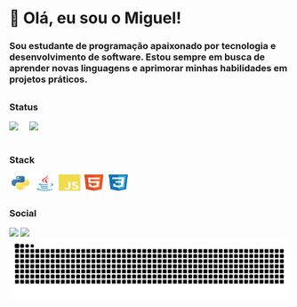 # 👋 Olá, eu sou o Miguel! 
### Sou estudante de programação apaixonado por tecnologia e desenvolvimento de software. Estou sempre em busca de aprender novas linguagens e aprimorar minhas habilidades em projetos práticos.
  ##
<div> 
  <h3>Status</h3>
  <img heigth="300em" width="450em" src="https://github-readme-stats.vercel.app/api?username=MiguelSant7&show_icons=true&theme=radical"/>
   &nbsp;&nbsp;&nbsp;
  <img heigth="260em" width="340em" src="https://github-readme-stats.vercel.app/api/top-langs/?username=MiguelSant7&layout=compact&theme=radical"/>
</div>

<div style="display: inline_block"><br>
  <h3>Stack</h3>
  <img align="center" alt="Mig-Python" height="30" width="40" src="https://raw.githubusercontent.com/devicons/devicon/master/icons/python/python-original.svg">
  <img align="center" alt="Mig-java" height="30" width="40" src="https://raw.githubusercontent.com/devicons/devicon/master/icons/java/java-original.svg">
  <img align="center" alt="Mig-Js" height="30" width="40" src="https://raw.githubusercontent.com/devicons/devicon/master/icons/javascript/javascript-plain.svg">
  <img align="center" alt="Mig-HTML" height="30" width="40" src="https://raw.githubusercontent.com/devicons/devicon/master/icons/html5/html5-original.svg">
  <img align="center" alt="Mig-CSS" height="30" width="40" src="https://raw.githubusercontent.com/devicons/devicon/master/icons/css3/css3-original.svg">
</div>
  
  ##
 
<div> 
  <h3>Social</h3>
 <a href="mailto:miguelsantoss006@gmail.com?subject=Contato%20via%20GitHub&body=Olá%20Miguel,"><img src="https://img.shields.io/badge/-Gmail-%23333?style=for-the-badge&logo=gmail&logoColor=white" target="_blank"></a>
 <a href="https://www.linkedin.com/in/migueldsantossilva" target="_blank"><img src="https://img.shields.io/badge/-LinkedIn-%230077B5?style=for-the-badge&logo=linkedin&logoColor=white" target="_blank"></a> 
</div>

<picture align="center">
  <source media="(prefers-color-scheme: dark)" srcset="https://raw.githubusercontent.com/MiguelSant7/MiguelSant7/output/github-contribution-grid-snake-dark.svg">
  <source media="(prefers-color-scheme: light)" srcset="https://raw.githubusercontent.com/MiguelSant7/MiguelSant7/output/github-contribution-grid-snake-dark.svg">
  <img align="center" alt="github contribution grid snake animation" src="https://raw.githubusercontent.com/MiguelSant7/MiguelSant7/output/github-contribution-grid-snake.svg">
</picture>

